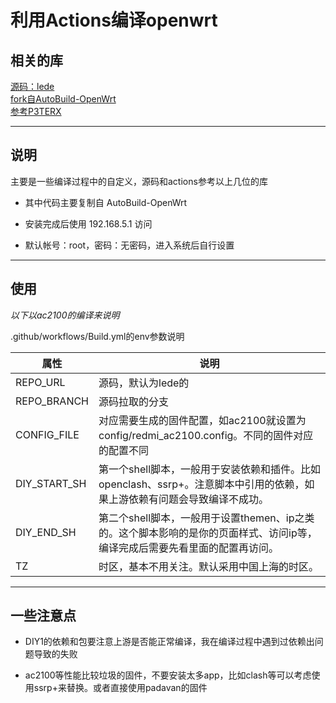 # 利用Actions编译openwrt

## 相关的库

[源码：lede](https://github.com/coolsnowwolf/lede)  
[fork自AutoBuild-OpenWrt](https://github.com/esirplayground/AutoBuild-OpenWrt)  
[参考P3TERX](https://github.com/P3TERX/Actions-OpenWrt)

---

## 说明

主要是一些编译过程中的自定义，源码和actions参考以上几位的库  

- 其中代码主要复制自 AutoBuild-OpenWrt

- 安装完成后使用 192.168.5.1 访问

- 默认帐号：root，密码：无密码，进入系统后自行设置

---

## 使用

*以下以ac2100的编译来说明*

.github/workflows/Build.yml的env参数说明  

|  属性   | 说明  |
|  ----  | ----  |
| REPO_URL  | 源码，默认为lede的 |
| REPO_BRANCH  | 源码拉取的分支 |
| CONFIG_FILE  | 对应需要生成的固件配置，如ac2100就设置为 config/redmi_ac2100.config。不同的固件对应的配置不同 |
| DIY_START_SH  | 第一个shell脚本，一般用于安装依赖和插件。比如openclash、ssrp+。注意脚本中引用的依赖，如果上游依赖有问题会导致编译不成功。 |
| DIY_END_SH  | 第二个shell脚本，一般用于设置themen、ip之类的。这个脚本影响的是你的页面样式、访问ip等，编译完成后需要先看里面的配置再访问。 |
| TZ  | 时区，基本不用关注。默认采用中国上海的时区。 |

---

## 一些注意点

- DIY1的依赖和包要注意上游是否能正常编译，我在编译过程中遇到过依赖出问题导致的失败

- ac2100等性能比较垃圾的固件，不要安装太多app，比如clash等可以考虑使用ssrp+来替换。或者直接使用padavan的固件
